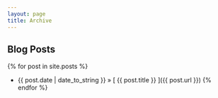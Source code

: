 ```yaml
---
layout: page
title: Archive
---
```


## Blog Posts

{% for post in site.posts %}

- {{ post.date | date_to_string }} &raquo; [ {{ post.title }} ]({{ post.url }})
  {% endfor %}
